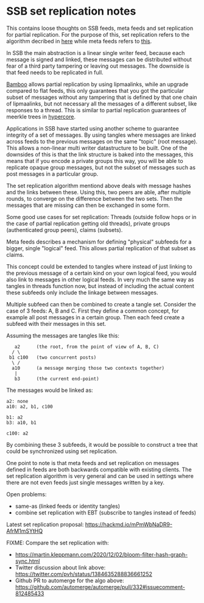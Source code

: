 <!--
SPDX-FileCopyrightText: 2021 Anders Rune Jensen

SPDX-License-Identifier: CC-BY-4.0
-->

# SSB set replication notes

This contains loose thoughts on SSB feeds, meta feeds and set
replication for partial replication. For the purpose of this, set
replication refers to the algorithm decribed in
[here](https://hackmd.io/VuJqxRtFTCyby7JtAbeZJA) while meta feeds
refers to [this](https://github.com/ssb-ngi-pointer/ssb-meta-feed).

In SSB the main abstraction is a linear single writer feed, because
each message is signed and linked, these messages can be distributed
without fear of a third party tampering or leaving out messages. The
downside is that feed needs to be replicated in full.

[Bamboo](https://github.com/AljoschaMeyer/bamboo) allows partial
replication by using lipmaalinks, while an upgrade compared to flat
feeds, this only guarantees that you got the particular subset of
messages without any tampering that is defined by that one chain of
lipmaalinks, but not necessary all the messages of a different subset,
like responses to a thread. This is similar to partial replication
guarantees of meerkle trees in
[hypercore](https://github.com/mafintosh/hypercore).

Applications in SSB have started using another scheme to guarantee
integrity of a set of messages. By using tangles where messages are
linked across feeds to the previous messages on the same "topic" (root
message). This allows a non-linear multi writer datastructure to be
built. One of the downsides of this is that the link structure is
baked into the messages, this means that if you encode a private
groups this way, you will be able to replicate opaque group messages,
but not the subset of messages such as post messages in a particular
group.

The set replication algorithm mentiond above deals with message hashes
and the links between these. Using this, two peers are able, after
multiple rounds, to converge on the difference between the two
sets. Then the messages that are missing can then be exchanged in some
form.

Some good use cases for set replication: Threads (outside follow hops
or in the case of partial replication getting old threads), private
groups (authenticated group peers), claims (subsets).

Meta feeds describes a mechanism for defining "physical" subfeeds for 
a bigger, single "logical" feed. This allows partial replication of
that subset as claims.

This concept could be extended to tangles where instead of just
linking to the previous message of a certain kind on your own logical
feed, you would also link to messages in other logical feeds. In very
much the same way as tangles in threads function now, but instead of
including the actual content these subfeeds only include the linkage
between messages.

Multiple subfeed can then be combined to create a tangle set. Consider
the case of 3 feeds: A, B and C. First they define a common concept,
for example all post messages in a certain group. Then each feed
create a subfeed with their messages in this set.

Assuming the messages are tangles like this:

```
   a2      (the root, from the point of view of A, B, C)
  / \
 b1 c100   (two concurrent posts)
  \ /
  a10      (a message merging those two contexts together)
   |
   b3      (the current end-point)
```

The messages would be linked as:

```
a2: none
a10: a2, b1, c100

b1: a2
b3: a10, b1

c100: a2
```

By combining these 3 subfeeds, it would be possible to construct a
tree that could be synchronized using set replication.


One point to note is that meta feeds and set replication on messages
defined in feeds are both backwards compatible with existing
clients. The set replication algorithm is very general and can be used
in settings where there are not even feeds just single messages
written by a key.


Open problems:
 - same-as (linked feeds or identity tangles)
 - combine set replication with EBT (subscribe to tangles instead of feeds)

Latest set replication proposal: https://hackmd.io/mPmWbNaDR9-AfrM1mSYtHQ

FIXME: Compare the set replication with:
 - https://martin.kleppmann.com/2020/12/02/bloom-filter-hash-graph-sync.html
 - Twitter discussion about link above: https://twitter.com/pvh/status/1384635288836661252
 - Github PR to automerge for the algo above: https://github.com/automerge/automerge/pull/332#issuecomment-812485433
